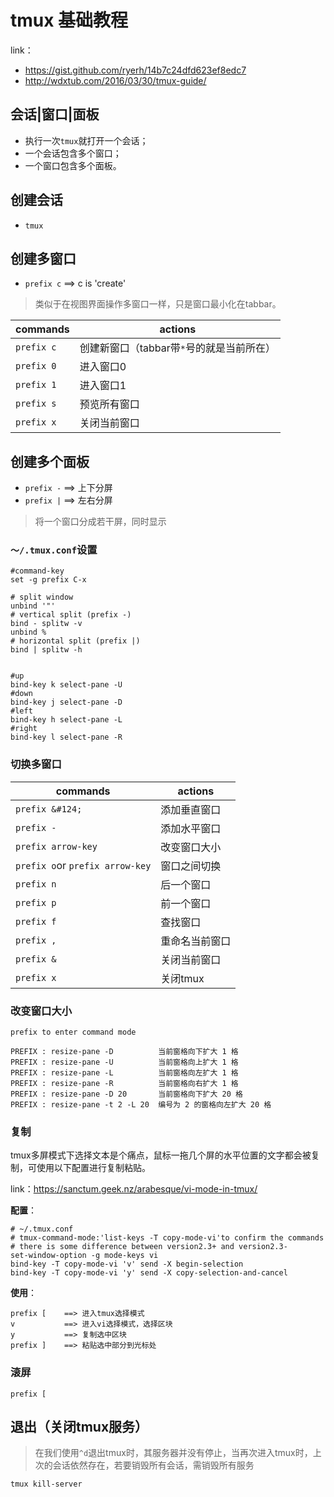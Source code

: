 # tmux 基础教程

link：
- <https://gist.github.com/ryerh/14b7c24dfd623ef8edc7>
- <http://wdxtub.com/2016/03/30/tmux-guide/>

## 会话|窗口|面板

- 执行一次`tmux`就打开一个会话；
- 一个会话包含多个窗口；
- 一个窗口包含多个面板。

## 创建会话

- `tmux`

## 创建多窗口

- `prefix c` ==> c is 'create'

> 类似于在视图界面操作多窗口一样，只是窗口最小化在tabbar。

|commands|actions|
|-------|-------|
|`prefix c`|创建新窗口（tabbar带`*`号的就是当前所在）|
|`prefix 0`|进入窗口0|
|`prefix 1`|进入窗口1|
|`prefix s`|预览所有窗口|
|`prefix x`|关闭当前窗口|

## 创建多个面板

- `prefix -` ==> 上下分屏
- `prefix |` ==> 左右分屏

> 将一个窗口分成若干屏，同时显示


### `～/.tmux.conf`设置

```
#command-key
set -g prefix C-x

# split window
unbind '"'
# vertical split (prefix -)
bind - splitw -v
unbind %
# horizontal split (prefix |)
bind | splitw -h


#up
bind-key k select-pane -U
#down
bind-key j select-pane -D
#left
bind-key h select-pane -L
#right
bind-key l select-pane -R
```

### 切换多窗口 

|commands|actions|
|-------|--------|
|`prefix &#124;`|添加垂直窗口|
|`prefix -`|添加水平窗口|
|`prefix arrow-key`|改变窗口大小|
|`prefix o`or `prefix arrow-key`|窗口之间切换|
|`prefix n`|后一个窗口|
|`prefix p`|前一个窗口|
|`prefix f`|查找窗口|
|`prefix ,`|重命名当前窗口|
|`prefix &`|关闭当前窗口|
|`prefix x`|关闭tmux|

### 改变窗口大小

```
prefix to enter command mode

PREFIX : resize-pane -D          当前窗格向下扩大 1 格
PREFIX : resize-pane -U          当前窗格向上扩大 1 格
PREFIX : resize-pane -L          当前窗格向左扩大 1 格
PREFIX : resize-pane -R          当前窗格向右扩大 1 格
PREFIX : resize-pane -D 20       当前窗格向下扩大 20 格
PREFIX : resize-pane -t 2 -L 20  编号为 2 的窗格向左扩大 20 格
```

### 复制

tmux多屏模式下选择文本是个痛点，鼠标一拖几个屏的水平位置的文字都会被复制，可使用以下配置进行复制粘贴。

link：<https://sanctum.geek.nz/arabesque/vi-mode-in-tmux/>


**配置**：

```
# ~/.tmux.conf
# tmux-command-mode:'list-keys -T copy-mode-vi'to confirm the commands
# there is some difference between version2.3+ and version2.3-
set-window-option -g mode-keys vi
bind-key -T copy-mode-vi 'v' send -X begin-selection
bind-key -T copy-mode-vi 'y' send -X copy-selection-and-cancel
```

**使用**：

```
prefix [    ==> 进入tmux选择模式
v           ==> 进入vi选择模式，选择区块
y           ==> 复制选中区块
prefix ]    ==> 粘贴选中部分到光标处
```

### 滚屏

```
prefix [
```

## 退出（关闭tmux服务）

> 在我们使用`^d`退出tmux时，其服务器并没有停止，当再次进入tmux时，上次的会话依然存在，若要销毁所有会话，需销毁所有服务

```bash
tmux kill-server
```

